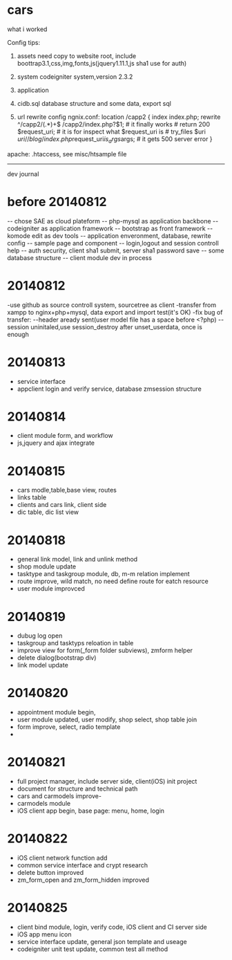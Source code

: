 cars
====

what i worked

Config tips:
1. assets 
need copy to website root, include boottrap3.1,css,img,fonts,js(jquery1.11.1,js sha1 use for auth)

2. system 
codeigniter system,version 2.3.2

3. application


4. cidb.sql
database structure and some data, export sql

5. url rewrite config
ngnix.conf:
location /capp2 {
            index index.php;
            rewrite ^/capp2/(.*)+$ /capp2/index.php?$1; # it finally works
            # return 200 $request_uri; # it is for inspect what $request_uri is
            # try_files $uri $uri/ /blog/index.php$request_uri$is_args$args; # it gets 500 server error
}

apache:
.htaccess, see misc/htsample file 


-------------------------------------------------------------------------
dev journal
# before 20140812
-- chose SAE as cloud plateform
-- php-mysql as application backbone
-- codeigniter as application framework
-- bootstrap as front framework
-- komode edit as dev tools
-- application enveronment, database, rewrite config
-- sample page and component
-- login,logout and session controll help
-- auth security, client sha1 submit, server sha1 password save
-- some database structure
-- client module dev in process

# 20140812
-use github as source controll system, sourcetree as client
-transfer from xampp to nginx+php+mysql, data export and import test(it's OK)
-fix bug of transfer:
--header aready sent(user model file has a space before <?php)
--session uninitaled,use session_destroy after unset_userdata, once is enough


# 20140813
- service interface
- appclient login and verify service, database zmsession structure

# 20140814
- client module form, and workflow
- js,jquery and ajax integrate

# 20140815
- cars modle,table,base view, routes
- links table
- clients and cars link, client side
- dic table, dic list view

# 20140818
- general link model, link and unlink method
- shop module update
- tasktype and taskgroup module, db, m-m relation implement
- route improve, wild match, no need define route for eatch resource
- user module improvced

# 20140819
- dubug log open
- taskgroup and tasktyps reloation in table
- improve view for form(_form folder subviews), zmform helper
- delete dialog(bootstrap div) 
- link model update

# 20140820
- appointment module begin, 
- user module updated, user modify, shop select, shop table join
- form improve, select, radio template
-

# 20140821
- full project manager, include server side, client(iOS) init project
- document for structure and technical path
- cars and carmodels improve-
- carmodels module
- iOS client app begin, base page: menu, home, login

# 20140822
- iOS client network function add
- common service interface and crypt research
- delete button improved
- zm_form_open and zm_form_hidden improved

# 20140825
- client bind module, login, verify code, iOS client and CI server side
- iOS app menu icon
- service interface update, general json template and useage
- codeigniter unit test update, common test all method








